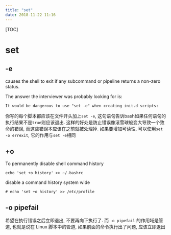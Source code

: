 ```yaml
---
title: "set"
date: 2018-11-22 11:16
---
```



[TOC]


# set



## -e

causes the shell to exit if any subcommand or pipeline returns a non-zero status.

The answer the interviewer was probably looking for is:

```
It would be dangerous to use "set -e" when creating init.d scripts:
```

你写的每个脚本都应该在文件开头加上`set -e`, 这句语句告诉bash如果任何语句的执行结果不是`true`则应该退出. 这样的好处是防止错误像滚雪球般变大导致一个致命的错误, 而这些错误本应该在之前就被处理掉. 如果要增加可读性, 可以使用`set -o errexit`, 它的作用与`set -e`相同



## +o 

To permanently disable shell command history

```
echo 'set +o history' >> ~/.bashrc
```



disable a command history system wide

```
# echo 'set +o history' >> /etc/profile
```





## -o pipefail

希望在执行错误之后立即退出, 不要再向下执行了. 而 `-o pipefail` 的作用域是管道, 也就是说在 Linux 脚本中的管道, 如果前面的命令执行出了问题, 应该立即退出



